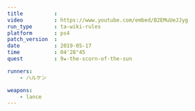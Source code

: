```yaml
---
title          :
video          : https://www.youtube.com/embed/B2EMuUeJJyg
run_type       : ta-wiki-rules
platform       : ps4
patch_version  : 
date           : 2019-05-17
time           : 04'28"45
quest          : 9★-the-scorn-of-the-sun

runners:
    - ハルケン

weapons:
    - lance
---
```

